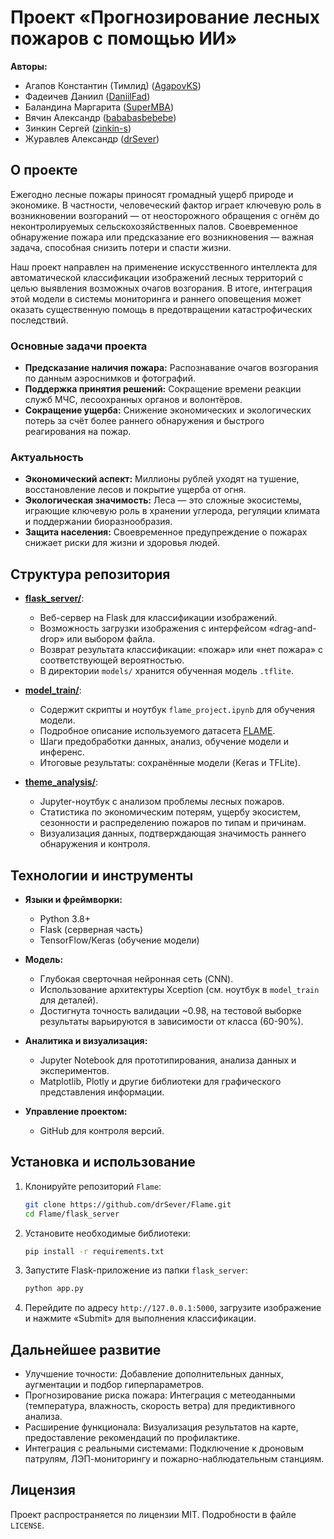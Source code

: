 # Проект «Прогнозирование лесных пожаров с помощью ИИ»

**Авторы:**  
- Агапов Константин (Тимлид) ([AgapovKS](https://github.com/AgapovKS))  
- Фадеичев Даниил ([DaniilFad](https://github.com/DaniilFad))  
- Баландина Маргарита ([SuperMBA](https://github.com/SuperMBA))
- Вячин Александр ([bababasbebebe](https://github.com/bababasbebebe))
- Зинкин Сергей ([zinkin-s](https://github.com/zinkin-s))
- Журавлев Александр ([drSever](https://github.com/drSever))

## О проекте

Ежегодно лесные пожары приносят громадный ущерб природе и экономике. В частности, человеческий фактор играет ключевую роль в возникновении возгораний — от неосторожного обращения с огнём до неконтролируемых сельскохозяйственных палов. Своевременное обнаружение пожара или предсказание его возникновения — важная задача, способная снизить потери и спасти жизни.

Наш проект направлен на применение искусственного интеллекта для автоматической классификации изображений лесных территорий с целью выявления возможных очагов возгорания. В итоге, интеграция этой модели в системы мониторинга и раннего оповещения может оказать существенную помощь в предотвращении катастрофических последствий.

### Основные задачи проекта

- **Предсказание наличия пожара:** Распознавание очагов возгорания по данным аэроснимков и фотографий.
- **Поддержка принятия решений:** Сокращение времени реакции служб МЧС, лесоохранных органов и волонтёров.
- **Сокращение ущерба:** Снижение экономических и экологических потерь за счёт более раннего обнаружения и быстрого реагирования на пожар.

### Актуальность

- **Экономический аспект:** Миллионы рублей уходят на тушение, восстановление лесов и покрытие ущерба от огня.
- **Экологическая значимость:** Леса — это сложные экосистемы, играющие ключевую роль в хранении углерода, регуляции климата и поддержании биоразнообразия.
- **Защита населения:** Своевременное предупреждение о пожарах снижает риски для жизни и здоровья людей.

## Структура репозитория

- [**flask_server/**](./flask_server/):
  - Веб-сервер на Flask для классификации изображений.
  - Возможность загрузки изображения с интерфейсом «drag-and-drop» или выбором файла.
  - Возврат результата классификации: «пожар» или «нет пожара» с соответствующей вероятностью.
  - В директории `models/` хранится обученная модель `.tflite`.

- [**model_train/**](./model_train/):
  - Содержит скрипты и ноутбук `flame_project.ipynb` для обучения модели.
  - Подробное описание используемого датасета [FLAME](https://ieee-dataport.org/open-access/flame-dataset-aerial-imagery-pile-burn-detection-using-drones-uavs).
  - Шаги предобработки данных, анализ, обучение модели и инференс.
  - Итоговые результаты: сохранённые модели (Keras и TFLite).

- [**theme_analysis/**](./theme_analysis/):
  - Jupyter-ноутбук с анализом проблемы лесных пожаров.
  - Статистика по экономическим потерям, ущербу экосистем, сезонности и распределению пожаров по типам и причинам.
  - Визуализация данных, подтверждающая значимость раннего обнаружения и контроля.

## Технологии и инструменты

- **Языки и фреймворки:**  
  - Python 3.8+  
  - Flask (серверная часть)  
  - TensorFlow/Keras (обучение модели)
  
- **Модель:**  
  - Глубокая сверточная нейронная сеть (CNN).
  - Использование архитектуры Xception (см. ноутбук в `model_train` для деталей).
  - Достигнута точность валидации ~0.98, на тестовой выборке результаты варьируются в зависимости от класса (60-90%).

- **Аналитика и визуализация:**  
  - Jupyter Notebook для прототипирования, анализа данных и экспериментов.
  - Matplotlib, Plotly и другие библиотеки для графического представления информации.

- **Управление проектом:**  
  - GitHub для контроля версий.

## Установка и использование

1. Клонируйте репозиторий `Flame`:
   ```bash
   git clone https://github.com/drSever/Flame.git
   cd Flame/flask_server

2. Установите необходимые библиотеки:
   ```bash
   pip install -r requirements.txt
   
3. Запустите Flask-приложение из папки `flask_server`:
   ```bash
   python app.py

4. Перейдите по адресу `http://127.0.0.1:5000`, загрузите изображение и нажмите «Submit» для выполнения классификации.

## Дальнейшее развитие
- Улучшение точности: Добавление дополнительных данных, аугментации и подбор гиперпараметров.
- Прогнозирование риска пожара: Интеграция с метеоданными (температура, влажность, скорость ветра) для предиктивного анализа.
- Расширение функционала: Визуализация результатов на карте, предоставление рекомендаций по профилактике.
- Интеграция с реальными системами: Подключение к дроновым патрулям, ЛЭП-мониторингу и пожарно-наблюдательным станциям.

## Лицензия

Проект распространяется по лицензии MIT. Подробности в файле `LICENSE`.
   


